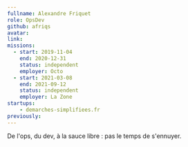 ```yaml
---
fullname: Alexandre Friquet
role: OpsDev
github: afriqs
avatar:
link:
missions:
  - start: 2019-11-04
    end: 2020-12-31
    status: independent
    employer: Octo
  - start: 2021-03-08
    end: 2021-09-12
    status: independent
    employer: La Zone
startups:
    - demarches-simplifiees.fr
previously:
---
```


De l'ops, du dev, à la sauce libre : pas le temps de s'ennuyer.
